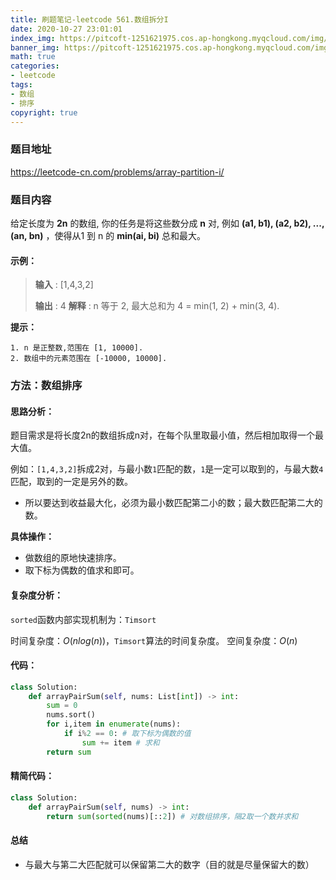```yaml
---
title: 刷题笔记-leetcode 561.数组拆分I
date: 2020-10-27 23:01:01
index_img: https://pitcoft-1251621975.cos.ap-hongkong.myqcloud.com/img/40946355dabb3d8f6e0c8e1f3ca9d11e%20(1).jpg
banner_img: https://pitcoft-1251621975.cos.ap-hongkong.myqcloud.com/img/bda8e32d19707e8ac881c6a8ee9cd733.jpg
math: true
categories:
- leetcode
tags:
- 数组
- 排序
copyright: true
---
```

### 题目地址
<https://leetcode-cn.com/problems/array-partition-i/>

### 题目内容

给定长度为 **2n** 的数组, 你的任务是将这些数分成 **n** 对, 例如 **(a1, b1), (a2, b2), ..., (an, bn)** ，使得从1 到 n 的 **min(ai, bi)** 总和最大。

#### 示例：

> **输入** : [1,4,3,2]
>
> **输出** : 4
> **解释** : n 等于 2, 最大总和为 4 = min(1, 2) + min(3, 4).

**提示：**

	1. n 是正整数,范围在 [1, 10000].
	2. 数组中的元素范围在 [-10000, 10000].

### 方法：数组排序
#### 思路分析：
题目需求是将长度2n的数组拆成n对，在每个队里取最小值，然后相加取得一个最大值。

例如：`[1,4,3,2]`拆成2对，与最小数`1`匹配的数，`1`是一定可以取到的，与最大数`4`匹配，取到的一定是另外的数。

- 所以要达到收益最大化，必须为最小数匹配第二小的数；最大数匹配第二大的数。

**具体操作：**

- 做数组的原地快速排序。
- 取下标为偶数的值求和即可。

#### 复杂度分析：

`sorted`函数内部实现机制为：`Timsort`

时间复杂度：$O(nlog(n))$，`Timsort`算法的时间复杂度。
空间复杂度：$O(n)$

#### 代码：
```python
class Solution:
    def arrayPairSum(self, nums: List[int]) -> int:
        sum = 0
        nums.sort()
        for i,item in enumerate(nums):
            if i%2 == 0: # 取下标为偶数的值
                sum += item # 求和
        return sum
```
#### 精简代码：

```python
class Solution:
    def arrayPairSum(self, nums) -> int:
        return sum(sorted(nums)[::2]) # 对数组排序，隔2取一个数并求和
```
#### 总结
- 与最大与第二大匹配就可以保留第二大的数字（目的就是尽量保留大的数）